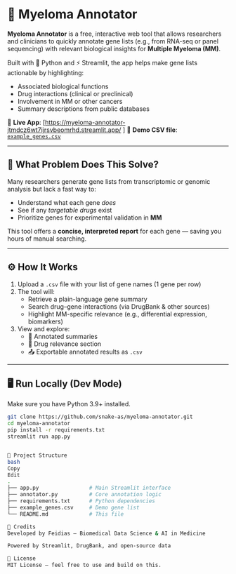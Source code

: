 # 🧬 Myeloma Annotator

**Myeloma Annotator** is a free, interactive web tool that allows researchers and clinicians to quickly annotate gene lists (e.g., from RNA-seq or panel sequencing) with relevant biological insights for **Multiple Myeloma (MM)**.

Built with 🐍 Python and ⚡️ Streamlit, the app helps make gene lists actionable by highlighting:
- Associated biological functions
- Drug interactions (clinical or preclinical)
- Involvement in MM or other cancers
- Summary descriptions from public databases

🔗 **Live App**: [https://myeloma-annotator-jtmdcz6wt7ijrsvbeomrhd.streamlit.app/ ] 
📘 **Demo CSV file**: [`example_genes.csv`](./example_genes.csv)

---

## 🧪 What Problem Does This Solve?

Many researchers generate gene lists from transcriptomic or genomic analysis but lack a fast way to:
- Understand what each gene *does*
- See if any *targetable drugs* exist
- Prioritize genes for experimental validation in **MM**

This tool offers a **concise, interpreted report** for each gene — saving you hours of manual searching.

---

## ⚙️ How It Works

1. Upload a `.csv` file with your list of gene names (1 gene per row)
2. The tool will:
   - Retrieve a plain-language gene summary
   - Search drug–gene interactions (via DrugBank & other sources)
   - Highlight MM-specific relevance (e.g., differential expression, biomarkers)
3. View and explore:
   - 🧠 Annotated summaries
   - 💊 Drug relevance section
   - 📤 Exportable annotated results as `.csv`

---

## 🖥️ Run Locally (Dev Mode)

Make sure you have Python 3.9+ installed.

```bash
git clone https://github.com/snake-as/myeloma-annotator.git
cd myeloma-annotator
pip install -r requirements.txt
streamlit run app.py


📂 Project Structure
bash
Copy
Edit
.
├── app.py                # Main Streamlit interface
├── annotator.py          # Core annotation logic
├── requirements.txt      # Python dependencies
├── example_genes.csv     # Demo gene list
└── README.md             # This file

🙌 Credits
Developed by Feidias — Biomedical Data Science & AI in Medicine

Powered by Streamlit, DrugBank, and open-source data

📄 License
MIT License — feel free to use and build on this.

